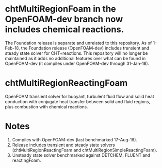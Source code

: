 # chtMultiRegionFoam in the OpenFOAM-dev branch now includes chemical reactions.
The Foundation release is separate and unrelated to this repository. As of 1-Feb-18, the Foundation release (OpenFOAM-dev) includes transient and steady state solver for CHT+reactions. This repository will no longer be maintained as it adds no additional features over what can be found in OpenFOAM-dev (it compiles under OpenFOAM-dev through 31-Jan-18).

# chtMultiRegionReactingFoam
OpenFOAM transient solver for buoyant, turbulent fluid flow and solid heat conduction with conjugate heat transfer between solid and fluid regions, plus combustion with chemical reactions.

# Notes
1. Compiles with OpenFOAM-dev (last benchmarked 17-Aug-16).
2. Release includes transient and steady state solvers (chtMultiRegionReactingFoam and chtMultiRegionSimpleReactingFoam).
3. Unsteady state solver benchmarked against DETCHEM, FLUENT and reactingFoam.

